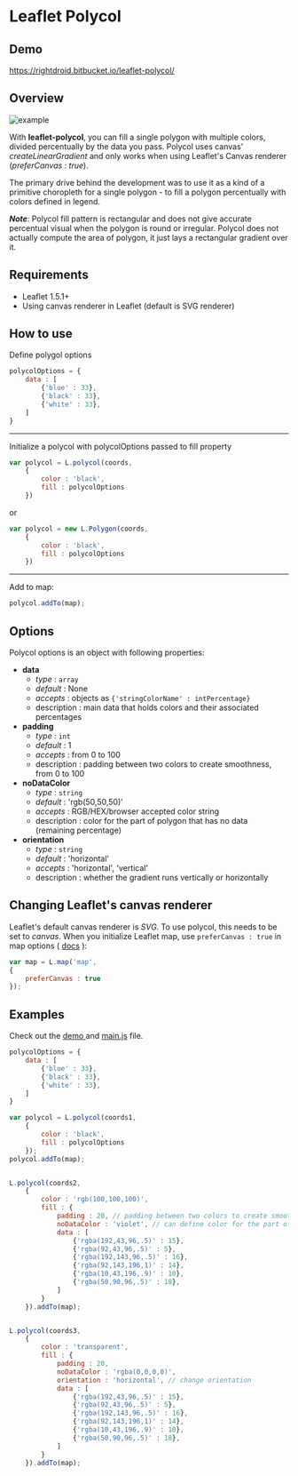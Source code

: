 

# Leaflet Polycol

## Demo
https://rightdroid.bitbucket.io/leaflet-polycol/

## Overview

![example](https://i.imgur.com/wkxGLgw.png)

With **leaflet-polycol**, you can fill a single polygon with multiple colors, divided percentually by the data you pass. Polycol uses canvas' *createLinearGradient* and only works when using Leaflet's Canvas renderer (*preferCanvas : true*).

The primary drive behind the development was to use it as a kind of a primitive choropleth for a single polygon - to fill a polygon percentually with colors defined in legend.

***Note***: Polycol fill pattern is rectangular and does not give accurate percentual visual when the polygon is round or irregular. Polycol does not actually compute the area of polygon, it just lays a rectangular gradient over it.

## Requirements

 - Leaflet 1.5.1+
 - Using canvas renderer in Leaflet (default is SVG renderer)

## How to use

Define polygol options
```javascript
polycolOptions = {
    data : [
        {'blue' : 33},
        {'black' : 33},
        {'white' : 33},
    ]
}
```
---
Initialize a polycol with polycolOptions passed to fill property
```javascript
var polycol = L.polycol(coords,
    {
        color : 'black',
        fill : polycolOptions
    })
```
or
```javascript
var polycol = new L.Polygon(coords,
    {
        color : 'black',
        fill : polycolOptions
    })
```

---
Add to map:
```javascript
polycol.addTo(map);
```

## Options

Polycol options is an object with following properties:

 - **data**
     - *type* : `array`
     - *default* : None
     - *accepts* : objects as `{'stringColorName' : intPercentage}`
     - description :  main data that holds colors and their associated percentages
 - **padding**
     - *type* : `int`
     - *default* : 1
     - *accepts* : from 0 to 100
     - description :  padding between two colors to create smoothness, from 0 to 100
 - **noDataColor**
     - *type* : `string`
     - *default* : 'rgb(50,50,50)'
     - *accepts* : RGB/HEX/browser accepted color string
     - description :  color for the part of polygon that has no data (remaining percentage)
 - **orientation**
     - *type* : `string`
     - *default* : 'horizontal'
     - *accepts* : 'horizontal', 'vertical'
     - description :  whether the gradient runs vertically or horizontally


## Changing Leaflet's canvas renderer

Leaflet's default canvas renderer is *SVG*. To use polycol, this needs to be set to *canvas*.
When you initialize Leaflet map, use `preferCanvas : true` in map options ( [docs](https://leafletjs.com/reference-1.0.0.html#map-prefercanvas) ):

```javascript
var map = L.map('map',
{
    preferCanvas : true
});
```

## Examples

Check out the [demo ](https://rightdroid.bitbucket.io/leaflet-polycol/)and [main.js](https://rightdroid.bitbucket.io/leaflet-polycol/js/main.js) file.

```javascript
polycolOptions = {
    data : [
        {'blue' : 33},
        {'black' : 33},
        {'white' : 33},
    ]
}

var polycol = L.polycol(coords1,
    {
        color : 'black',
        fill : polycolOptions
    });
polycol.addTo(map);


L.polycol(coords2,
    {
        color : 'rgb(100,100,100)',
        fill : {
            padding : 20, // padding between two colors to create smoothness, from 0 to 100
            noDataColor : 'violet', // can define color for the part of polygon that has no data (remaining percentage)
            data : [
                {'rgba(192,43,96,.5)' : 15},
                {'rgba(92,43,96,.5)' : 5},
                {'rgba(192,143,96,.5)' : 16},
                {'rgba(92,143,196,1)' : 14},
                {'rgba(10,43,196,.9)' : 10},
                {'rgba(50,90,96,.5)' : 18},
            ]
        }
    }).addTo(map);


L.polycol(coords3,
    {
        color : 'transparent',
        fill : {
            padding : 20,
            noDataColor : 'rgba(0,0,0,0)',
            orientation : 'horizontal', // change orientation
            data : [
                {'rgba(192,43,96,.5)' : 15},
                {'rgba(92,43,96,.5)' : 5},
                {'rgba(192,143,96,.5)' : 16},
                {'rgba(92,143,196,1)' : 14},
                {'rgba(10,43,196,.9)' : 10},
                {'rgba(50,90,96,.5)' : 18},
            ]
        }
    }).addTo(map);
```
